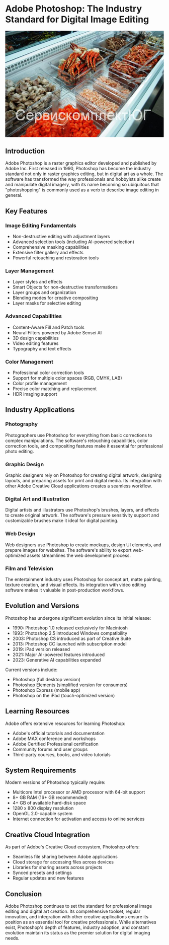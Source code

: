 # Adobe Photoshop: The Industry Standard for Digital Image Editing

![Image](assets/morozilnaya-vitrina-tair-vhn-1-2_foto_largest.jpg)


## Introduction

Adobe Photoshop is a raster graphics editor developed and published by Adobe Inc. First released in 1990, Photoshop has become the industry standard not only in raster graphics editing, but in digital art as a whole. The software has transformed the way professionals and hobbyists alike create and manipulate digital imagery, with its name becoming so ubiquitous that "photoshopping" is commonly used as a verb to describe image editing in general.

## Key Features

### Image Editing Fundamentals
- Non-destructive editing with adjustment layers
- Advanced selection tools (including AI-powered selection)
- Comprehensive masking capabilities
- Extensive filter gallery and effects
- Powerful retouching and restoration tools

### Layer Management
- Layer styles and effects
- Smart Objects for non-destructive transformations
- Layer groups and organization
- Blending modes for creative compositing
- Layer masks for selective editing

### Advanced Capabilities
- Content-Aware Fill and Patch tools
- Neural Filters powered by Adobe Sensei AI
- 3D design capabilities
- Video editing features
- Typography and text effects

### Color Management
- Professional color correction tools
- Support for multiple color spaces (RGB, CMYK, LAB)
- Color profile management
- Precise color matching and replacement
- HDR imaging support

## Industry Applications

### Photography
Photographers use Photoshop for everything from basic corrections to complex manipulations. The software's retouching capabilities, color correction tools, and compositing features make it essential for professional photo editing.

### Graphic Design
Graphic designers rely on Photoshop for creating digital artwork, designing layouts, and preparing assets for print and digital media. Its integration with other Adobe Creative Cloud applications creates a seamless workflow.

### Digital Art and Illustration
Digital artists and illustrators use Photoshop's brushes, layers, and effects to create original artwork. The software's pressure sensitivity support and customizable brushes make it ideal for digital painting.

### Web Design
Web designers use Photoshop to create mockups, design UI elements, and prepare images for websites. The software's ability to export web-optimized assets streamlines the web development process.

### Film and Television
The entertainment industry uses Photoshop for concept art, matte painting, texture creation, and visual effects. Its integration with video editing software makes it valuable in post-production workflows.

## Evolution and Versions

Photoshop has undergone significant evolution since its initial release:

- 1990: Photoshop 1.0 released exclusively for Macintosh
- 1993: Photoshop 2.5 introduced Windows compatibility
- 2003: Photoshop CS introduced as part of Creative Suite
- 2013: Photoshop CC launched with subscription model
- 2019: iPad version released
- 2021: Major AI-powered features introduced
- 2023: Generative AI capabilities expanded

Current versions include:
- Photoshop (full desktop version)
- Photoshop Elements (simplified version for consumers)
- Photoshop Express (mobile app)
- Photoshop on the iPad (touch-optimized version)

## Learning Resources

Adobe offers extensive resources for learning Photoshop:

- Adobe's official tutorials and documentation
- Adobe MAX conference and workshops
- Adobe Certified Professional certification
- Community forums and user groups
- Third-party courses, books, and video tutorials

## System Requirements

Modern versions of Photoshop typically require:

- Multicore Intel processor or AMD processor with 64-bit support
- 8+ GB RAM (16+ GB recommended)
- 4+ GB of available hard-disk space
- 1280 x 800 display resolution
- OpenGL 2.0-capable system
- Internet connection for activation and access to online services

## Creative Cloud Integration

As part of Adobe's Creative Cloud ecosystem, Photoshop offers:

- Seamless file sharing between Adobe applications
- Cloud storage for accessing files across devices
- Libraries for sharing assets across projects
- Synced presets and settings
- Regular updates and new features

## Conclusion

Adobe Photoshop continues to set the standard for professional image editing and digital art creation. Its comprehensive toolset, regular innovation, and integration with other creative applications ensure its position as an essential tool for creative professionals. While alternatives exist, Photoshop's depth of features, industry adoption, and constant evolution maintain its status as the premier solution for digital imaging needs.
